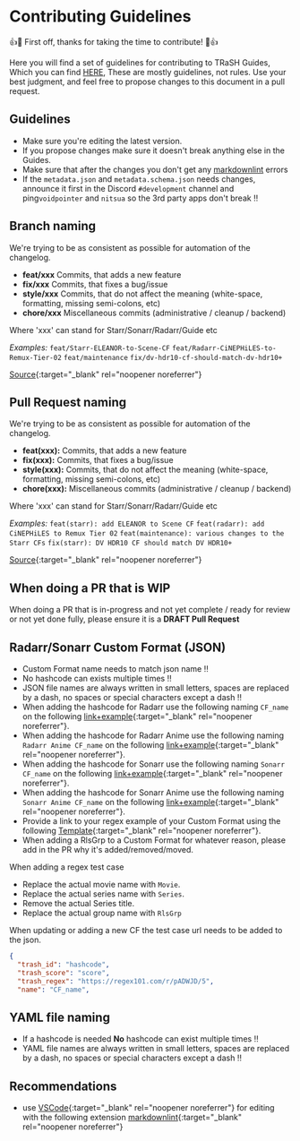 # Contributing Guidelines

👍🎉 First off, thanks for taking the time to contribute! 🎉👍

Here you will find a set of guidelines for contributing to TRaSH Guides, Which you can find [HERE](https://trash-guides.info/),
These are mostly guidelines, not rules. Use your best judgment, and feel free to propose changes to this document in a pull request.

## Guidelines

- Make sure you're editing the latest version.
- If you propose changes make sure it doesn't break anything else in the Guides.
- Make sure that after the changes you don't get any [markdownlint](https://github.com/markdownlint/markdownlint/blob/master/docs/RULES.md) errors
- If the `metadata.json` and `metadata.schema.json` needs changes, announce it first in the Discord `#development` channel and ping`voidpointer` and `nitsua` so the 3rd party apps don't break :bangbang:

## Branch naming

We're trying to be as consistent as possible for automation of the changelog.

- **feat/xxx** Commits, that adds a new feature
- **fix/xxx**  Commits, that fixes a bug/issue
- **style/xxx** Commits, that do not affect the meaning (white-space, formatting, missing semi-colons, etc)
- **chore/xxx** Miscellaneous commits (administrative / cleanup / backend)

Where 'xxx' can stand for Starr/Sonarr/Radarr/Guide etc

*Examples:*
`feat/Starr-ELEANOR-to-Scene-CF`
`feat/Radarr-CiNEPHiLES-to-Remux-Tier-02`
`feat/maintenance`
`fix/dv-hdr10-cf-should-match-dv-hdr10+`

[Source](https://gist.github.com/qoomon/5dfcdf8eec66a051ecd85625518cfd13#types){:target="_blank" rel="noopener noreferrer"}

## Pull Request naming

We're trying to be as consistent as possible for automation of the changelog.

- **feat(xxx):** Commits, that adds a new feature
- **fix(xxx):**  Commits, that fixes a bug/issue
- **style(xxx):** Commits, that do not affect the meaning (white-space, formatting, missing semi-colons, etc)
- **chore(xxx):** Miscellaneous commits (administrative / cleanup / backend)

Where 'xxx' can stand for Starr/Sonarr/Radarr/Guide etc

*Examples:*
`feat(starr): add ELEANOR to Scene CF`
`feat(radarr): add CiNEPHiLES to Remux Tier 02`
`feat(maintenance): various changes to the Starr CFs`
`fix(starr): DV HDR10 CF should match DV HDR10+`

[Source](https://gist.github.com/qoomon/5dfcdf8eec66a051ecd85625518cfd13#types){:target="_blank" rel="noopener noreferrer"}

## When doing a PR that is WIP

When doing a PR that is in-progress and not yet complete / ready for review or not yet done fully, please ensure it is a **DRAFT Pull Request**

## Radarr/Sonarr Custom Format (JSON)

- Custom Format name needs to match json name :bangbang:
- No hashcode can exists multiple times :bangbang:
- JSON file names are always written in small letters, spaces are replaced by a dash, no spaces or special characters except a dash :bangbang:
- When adding the hashcode for Radarr use the following naming `CF_name` on the following [link+example](https://md5.gromweb.com/?string=BR-DISK){:target="_blank" rel="noopener noreferrer"}.
- When adding the hashcode for Radarr Anime use the following naming `Radarr Anime CF_name` on the following [link+example](https://md5.gromweb.com/?string=Radarr+Anime+BR-DISK){:target="_blank" rel="noopener noreferrer"}.
- When adding the hashcode for Sonarr use the following naming `Sonarr CF_name` on the following [link+example](https://md5.gromweb.com/?string=Sonarr+BR-DISK){:target="_blank" rel="noopener noreferrer"}.
- When adding the hashcode for Sonarr Anime use the following naming `Sonarr Anime CF_name` on the following [link+example](https://md5.gromweb.com/?string=Sonarr+Anime+BR-DISK){:target="_blank" rel="noopener noreferrer"}.
- Provide a link to your regex example of your Custom Format using the following [Template](https://regex101.com/r/4DypIW/1){:target="_blank" rel="noopener noreferrer"}.
- When adding a RlsGrp to a Custom Format for whatever reason, please add in the PR why it's added/removed/moved.

When adding a regex test case

- Replace the actual movie name with `Movie`.
- Replace the actual series name with `Series`.
- Remove the actual Series title.
- Replace the actual group name with `RlsGrp`

When updating or adding a new CF the test case url needs to be added to the json.

```json
{
  "trash_id": "hashcode",
  "trash_score": "score",
  "trash_regex": "https://regex101.com/r/pADWJD/5",
  "name": "CF_name",
```

## YAML file naming

- If a hashcode is needed **No** hashcode can exist multiple times :bangbang:
- YAML file names are always written in small letters, spaces are replaced by a dash, no spaces or special characters except a dash :bangbang:

## Recommendations

- use [VSCode](https://code.visualstudio.com/){:target="_blank" rel="noopener noreferrer"} for editing with the following extension [markdownlint](https://marketplace.visualstudio.com/items?itemName=DavidAnson.vscode-markdownlint){:target="_blank" rel="noopener noreferrer"}
